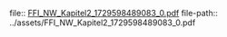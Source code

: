 file:: [FFI_NW_Kapitel2_1729598489083_0.pdf](../assets/FFI_NW_Kapitel2_1729598489083_0.pdf)
file-path:: ../assets/FFI_NW_Kapitel2_1729598489083_0.pdf
